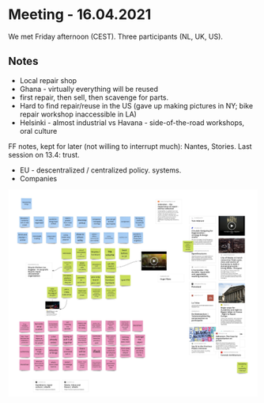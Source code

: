 # Meeting - 16.04.2021

We met Friday afternoon (CEST). Three participants (NL, UK, US).

## Notes
- Local repair shop
- Ghana - virtually everything will be reused
- first repair, then sell, then scavenge for parts.
- Hard to find repair/reuse in the US (gave up making pictures in NY; bike repair workshop inaccessible in LA)
- Helsinki - almost industrial vs Havana - side-of-the-road workshops, oral culture 

FF notes, kept for later (not willing to interrupt much): Nantes, Stories. Last session on 13.4: trust.

- EU - descentralized / centralized policy. systems.
- Companies 

![](20210416-miro.jpg)

